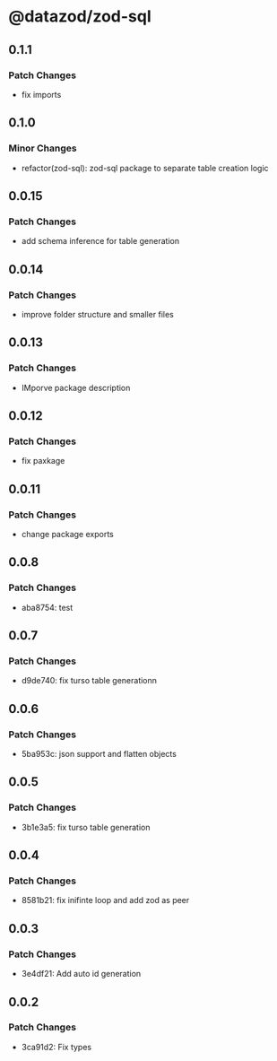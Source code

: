 # @datazod/zod-sql

## 0.1.1

### Patch Changes

- fix imports

## 0.1.0

### Minor Changes

- refactor(zod-sql): zod-sql package to separate table creation logic

## 0.0.15

### Patch Changes

- add schema inference for table generation

## 0.0.14

### Patch Changes

- improve folder structure and smaller files

## 0.0.13

### Patch Changes

- IMporve package description

## 0.0.12

### Patch Changes

- fix paxkage

## 0.0.11

### Patch Changes

- change package exports

## 0.0.8

### Patch Changes

- aba8754: test

## 0.0.7

### Patch Changes

- d9de740: fix turso table generationn

## 0.0.6

### Patch Changes

- 5ba953c: json support and flatten objects

## 0.0.5

### Patch Changes

- 3b1e3a5: fix turso table generation

## 0.0.4

### Patch Changes

- 8581b21: fix inifinte loop and add zod as peer

## 0.0.3

### Patch Changes

- 3e4df21: Add auto id generation

## 0.0.2

### Patch Changes

- 3ca91d2: Fix types
